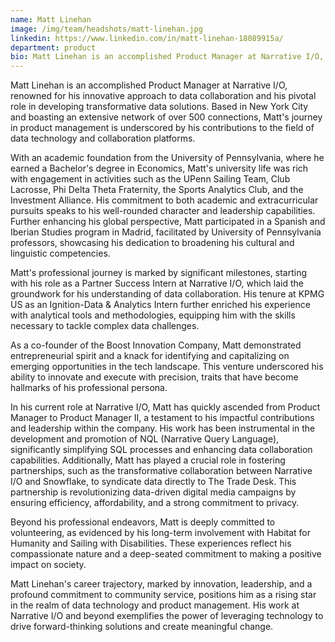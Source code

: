 ```yaml
---
name: Matt Linehan
image: /img/team/headshots/matt-linehan.jpg
linkedin: https://www.linkedin.com/in/matt-linehan-18089915a/
department: product
bio: Matt Linehan is an accomplished Product Manager at Narrative I/O, renowned for his innovative approach to data collaboration and his pivotal role in developing transformative data solutions
---
```

Matt Linehan is an accomplished Product Manager at Narrative I/O, renowned for his innovative approach to data collaboration and his pivotal role in developing transformative data solutions. Based in New York City and boasting an extensive network of over 500 connections, Matt's journey in product management is underscored by his contributions to the field of data technology and collaboration platforms.

With an academic foundation from the University of Pennsylvania, where he earned a Bachelor's degree in Economics, Matt's university life was rich with engagement in activities such as the UPenn Sailing Team, Club Lacrosse, Phi Delta Theta Fraternity, the Sports Analytics Club, and the Investment Alliance. His commitment to both academic and extracurricular pursuits speaks to his well-rounded character and leadership capabilities. Further enhancing his global perspective, Matt participated in a Spanish and Iberian Studies program in Madrid, facilitated by University of Pennsylvania professors, showcasing his dedication to broadening his cultural and linguistic competencies.

Matt's professional journey is marked by significant milestones, starting with his role as a Partner Success Intern at Narrative I/O, which laid the groundwork for his understanding of data collaboration. His tenure at KPMG US as an Ignition-Data & Analytics Intern further enriched his experience with analytical tools and methodologies, equipping him with the skills necessary to tackle complex data challenges.

As a co-founder of the Boost Innovation Company, Matt demonstrated entrepreneurial spirit and a knack for identifying and capitalizing on emerging opportunities in the tech landscape. This venture underscored his ability to innovate and execute with precision, traits that have become hallmarks of his professional persona.

In his current role at Narrative I/O, Matt has quickly ascended from Product Manager to Product Manager II, a testament to his impactful contributions and leadership within the company. His work has been instrumental in the development and promotion of NQL (Narrative Query Language), significantly simplifying SQL processes and enhancing data collaboration capabilities. Additionally, Matt has played a crucial role in fostering partnerships, such as the transformative collaboration between Narrative I/O and Snowflake, to syndicate data directly to The Trade Desk. This partnership is revolutionizing data-driven digital media campaigns by ensuring efficiency, affordability, and a strong commitment to privacy.

Beyond his professional endeavors, Matt is deeply committed to volunteering, as evidenced by his long-term involvement with Habitat for Humanity and Sailing with Disabilities. These experiences reflect his compassionate nature and a deep-seated commitment to making a positive impact on society.

Matt Linehan's career trajectory, marked by innovation, leadership, and a profound commitment to community service, positions him as a rising star in the realm of data technology and product management. His work at Narrative I/O and beyond exemplifies the power of leveraging technology to drive forward-thinking solutions and create meaningful change.

